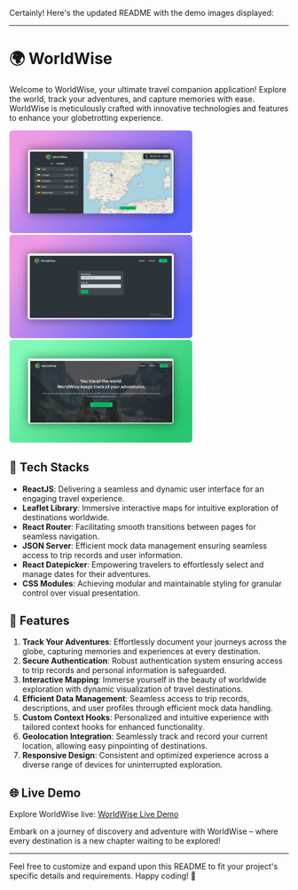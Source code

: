 Certainly! Here's the updated README with the demo images displayed:

---

# 🌍 WorldWise

Welcome to WorldWise, your ultimate travel companion application! Explore the world, track your adventures, and capture memories with ease. WorldWise is meticulously crafted with innovative technologies and features to enhance your globetrotting experience.

<p align="left">
  <img src="src/demo/demo1.png" alt="Demo Image 1" width="330" height="auto" />
  <img src="src/demo/demo2.png" alt="Demo Image 2" width="330" height="auto" />
  <img src="src/demo/demo3.png" alt="Demo Image 3" width="330" height="auto" />
</p>


## 🚀 Tech Stacks

- **ReactJS**: Delivering a seamless and dynamic user interface for an engaging travel experience.
- **Leaflet Library**: Immersive interactive maps for intuitive exploration of destinations worldwide.
- **React Router**: Facilitating smooth transitions between pages for seamless navigation.
- **JSON Server**: Efficient mock data management ensuring seamless access to trip records and user information.
- **React Datepicker**: Empowering travelers to effortlessly select and manage dates for their adventures.
- **CSS Modules**: Achieving modular and maintainable styling for granular control over visual presentation.

## 🛫 Features

1. **Track Your Adventures**: Effortlessly document your journeys across the globe, capturing memories and experiences at every destination.
2. **Secure Authentication**: Robust authentication system ensuring access to trip records and personal information is safeguarded.
3. **Interactive Mapping**: Immerse yourself in the beauty of worldwide exploration with dynamic visualization of travel destinations.
4. **Efficient Data Management**: Seamless access to trip records, descriptions, and user profiles through efficient mock data handling.
5. **Custom Context Hooks**: Personalized and intuitive experience with tailored context hooks for enhanced functionality.
6. **Geolocation Integration**: Seamlessly track and record your current location, allowing easy pinpointing of destinations.
7. **Responsive Design**: Consistent and optimized experience across a diverse range of devices for uninterrupted exploration.

## 🌐 Live Demo

Explore WorldWise live: [WorldWise Live Demo](https://world-wise-teal-seven.vercel.app/)

Embark on a journey of discovery and adventure with WorldWise – where every destination is a new chapter waiting to be explored!

---

Feel free to customize and expand upon this README to fit your project's specific details and requirements. Happy coding! 🌟
